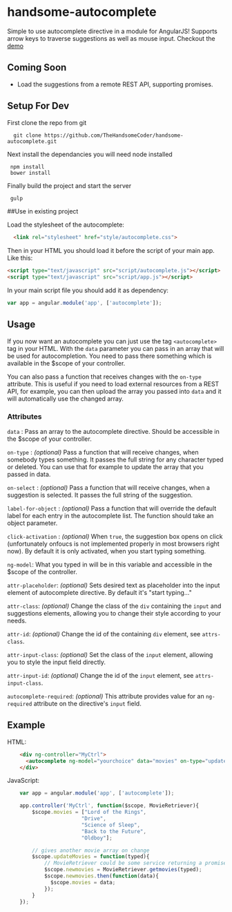 handsome-autocomplete
======================

Simple to use autocomplete directive in a module for AngularJS!
Supports arrow keys to traverse suggestions as well as mouse input. Checkout the [demo](http://thehandsomecoder.github.io/handsome-autocomplete/)

## Coming Soon
* Load the suggestions from a remote REST API, supporting promises.


## Setup For Dev
First clone the repo from git
```git
  git clone https://github.com/TheHandsomeCoder/handsome-autocomplete.git
```
Next install the dependancies you will need node installed
```
 npm install
 bower install
```

Finally build the project and start the server
```javascript
 gulp
```

##Use in existing project

Load the stylesheet of the autocomplete:

```html
  <link rel="stylesheet" href="style/autocomplete.css">
```

Then in your HTML you should load it before the script of your main app. Like this:

```html
<script type="text/javascript" src="script/autocomplete.js"></script>
<script type="text/javascript" src="script/app.js"></script>
```

In your main script file you should add it as dependency:

```javascript
var app = angular.module('app', ['autocomplete']);
```

## Usage

If you now want an autocomplete you can just use the tag `<autocomplete>` tag in your HTML. With the `data` parameter you can pass in an array that will be used for autocompletion. You need to pass there something which is available in the $scope of your controller.

You can also pass a function that receives changes with the `on-type` attribute. This is useful if you need to load external resources from a REST API, for example, you can then upload the array you passed into `data` and it will automatically use the changed array.

### Attributes

`data` : Pass an array to the autocomplete directive. Should be accessible in the $scope of your controller.

`on-type` : *(optional)* Pass a function that will receive changes, when somebody types something. It passes the full string for any character typed or deleted. You can use that for example to update the array that you passed in data.

`on-select` : *(optional)* Pass a function that will receive changes, when a suggestion is selected. It passes the full string of the suggestion.

`label-for-object` : *(optional)* Pass a function that will override the default label for each entry in the autocomplete list. The function should take an object parameter. 

`click-activation` : *(optional)* When `true`, the suggestion box opens on click (unfortunately onfoucs is not implemented properly in most browsers right now). By default it is only activated, when you start typing something.

`ng-model`: What you typed in will be in this variable and accessible in the $scope of the controller.

`attr-placeholder`: *(optional)* Sets desired text as placeholder into the input element of autocomplete directive. By default it's "start typing..."

`attr-class`: *(optional)* Change the class of the `div` containing the `input` and suggestions elements, allowing you to change their style according to your needs.

`attr-id`: *(optional)* Change the id of the containing `div` element, see `attrs-class`.

`attr-input-class`: *(optional)* Set the class of the `input` element, allowing you to style the input field directly.

`attr-input-id`: *(optional)* Change the id of the `input` element, see `attrs-input-class`.

`autocomplete-required`: *(optional)* This attribute provides value for an `ng-required` attribute on the directive's `input` field.

## Example

HTML:
```html
    <div ng-controller="MyCtrl">
      <autocomplete ng-model="yourchoice" data="movies" on-type="updateMovies"></autocomplete>
    </div>
```

JavaScript:
```javascript
	var app = angular.module('app', ['autocomplete']);

	app.controller('MyCtrl', function($scope, MovieRetriever){
		$scope.movies = ["Lord of the Rings",
		 				"Drive",
		 				"Science of Sleep",
		 				"Back to the Future",
		 				"Oldboy"];

		// gives another movie array on change
		$scope.updateMovies = function(typed){
			// MovieRetriever could be some service returning a promise
		    $scope.newmovies = MovieRetriever.getmovies(typed);
		    $scope.newmovies.then(function(data){
		      $scope.movies = data;
		    });
		}
	});

```

